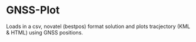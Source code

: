 # GNSS-Plot
 Loads in a csv, novatel (bestpos) format solution and plots tracjectory (KML & HTML) using GNSS positions.
